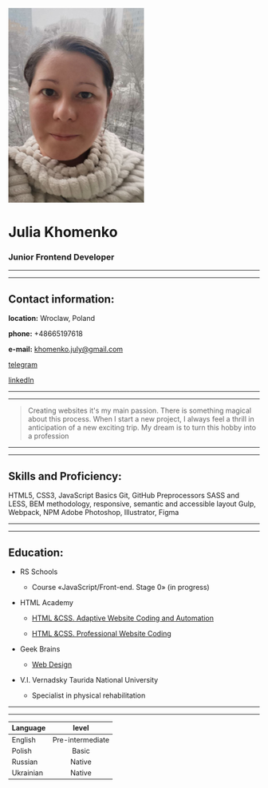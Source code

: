 ![My photo](/images/my_photo.jpg) 
# Julia Khomenko #  

### Junior Frontend Developer ###


***
***
## Contact information: ##

**location:** Wroclaw, Poland

**phone:** +48665197618

**e-mail:** khomenko.july@gmail.com

[telegram](https://t.me/Khomenko_july)

[linkedIn](https://www.linkedin.com/in/julia-khomenko-42121a227/)


***
***
>Creating websites it's my main passion. There is something magical about this process. When I start a new project, I always feel a thrill in anticipation of a new exciting trip. My dream is to turn this hobby into a profession


***
***
## Skills and Proficiency: ##
HTML5, CSS3, JavaScript Basics
Git, GitHub
Preprocessors SASS and LESS, BEM methodology, responsive, semantic and accessible layout
Gulp, Webpack, NPM
Adobe Photoshop, Illustrator, Figma


***
***
## Education: ##
* RS Schools 
    + Course «JavaScript/Front-end. Stage 0» (in progress)

* HTML Academy
    + [HTML &CSS. Adaptive Website Coding and Automation](9https://github.com/KhomenkoJulia/1794239-cat-energy-23)

    + [HTML &CSS. Professional Website Coding](https://github.com/KhomenkoJulia/1794239-device-31)

* Geek Brains
    + [Web Design](https://www.behance.net/j91511395558a0)

* V.I. Vernadsky Taurida National University
    + Specialist in physical rehabilitation


***
***


 Language | level 
-----------|:-------:
English | Pre-intermediate 
Polish | Basic 
Russian | Native
Ukrainian | Native